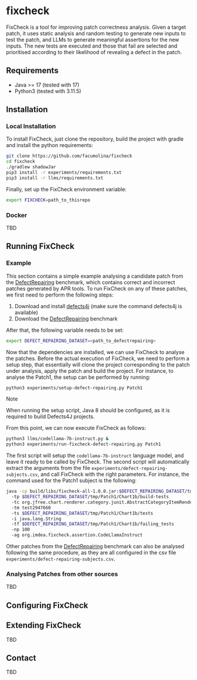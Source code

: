 # fixcheck
FixCheck is a tool for improving patch correctness analysis. Given a target patch, it uses static analysis and random testing to generate new inputs to test the patch, and LLMs to generate meaningful assertions for the new inputs. The new tests are executed and those that fail are selected and prioritised according to their likelihood of revealing a defect in the patch.

## Requirements

- Java >= 17 (tested with 17)
- Python3 (tested with 3.11.5)

## Installation

### Local Installation

To install FixCheck, just clone the repository, build the project with gradle and install the python requirements:
```bash  
git clone https://github.com/facumolina/fixcheck
cd fixcheck
./gradlew shadowJar 
pip3 install -r experiments/requirements.txt
pip3 install -r llms/requirements.txt
```
Finally, set up the FixCheck environment variable:
```bash  
export FIXCHECK=path_to_thisrepo
```

### Docker

TBD

## Running FixCheck

### Example

This section contains a simple example analysing a candidate patch from the [DefectRepairing](https://github.com/Ultimanecat/DefectRepairing) benchmark, which contains correct and incorrect patches generated by APR tools. To run FixCheck on any of these patches, we first need to perform the following steps:

1. Download and install [defects4j](https://github.com/rjust/defects4j) (make sure the command defects4j is available)
2. Download the [DefectRepairing](https://github.com/Ultimanecat/DefectRepairing) benchmark

After that, the following variable needs to be set:
```bash  
export DEFECT_REPAIRING_DATASET=<path_to_defectrepairing> 
```
Now that the dependencies are installed, we can use FixCheck to analyse the patches.  Before the actual execution of FixCheck, we need to perform a setup step, that essentially will clone the project corresponding to the patch under analysis, apply the patch and build the project. For instance, to analyse the Patch1, the setup can be performed by running:
```bash  
python3 experiments/setup-defect-repairing.py Patch1
```
> [!NOTE]
> When running the setup script, Java 8 should be configured, as it is required to build Defects4J projects.

From this point, we can now execute FixCheck as follows:
```bash
python3 llms/codellama-7b-instruct.py &  
python3 experiments/run-fixcheck-defect-repairing.py Patch1
```
The first script will setup the `codellama-7b-instruct` language model, and leave it ready to be called by FixCheck. The second script will automatically extract the arguments from the file `experiments/defect-repairing-subjects.csv`, and call FixCheck with the right parameters. For instance, the command used for the Patch1 subject is the following:
```bash  
java -cp build/libs/fixcheck-all-1.0.0.jar:$DEFECT_REPAIRING_DATASET/tmp/Patch1/Chart1b/build:$DEFECT_REPAIRING_DATASET/tmp/Patch1/Chart1b/build-tests org.imdea.fixcheck.FixCheck 
  -tp $DEFECT_REPAIRING_DATASET/tmp/Patch1/Chart1b/build-tests 
  -tc org.jfree.chart.renderer.category.junit.AbstractCategoryItemRendererTests 
  -tm test2947660 
  -ts $DEFECT_REPAIRING_DATASET/tmp/Patch1/Chart1b/tests 
  -i java.lang.String 
  -tf $DEFECT_REPAIRING_DATASET/tmp/Patch1/Chart1b/failing_tests 
  -np 100 
  -ag org.imdea.fixcheck.assertion.CodeLlamaInstruct
```
Other patches from the [DefectRepairing](https://github.com/Ultimanecat/DefectRepairing) benchmark can also be analysed following the same procedure, as they are all configured in the csv file `experiments/defect-repairing-subjects.csv`.

### Analysing Patches from other sources
TBD

## Configuring FixCheck

## Extending FixCheck
TBD
## Contact
TBD


